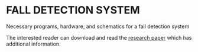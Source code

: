 # FALL DETECTION SYSTEM
Necessary programs, hardware, and schematics for a fall detection system

The interested reader can download and read the [research paper](https://github.com/vsv04/Fall-Detection-System/blob/master/Research%20Paper/Research%20Paper.pdf) which has additional information.
